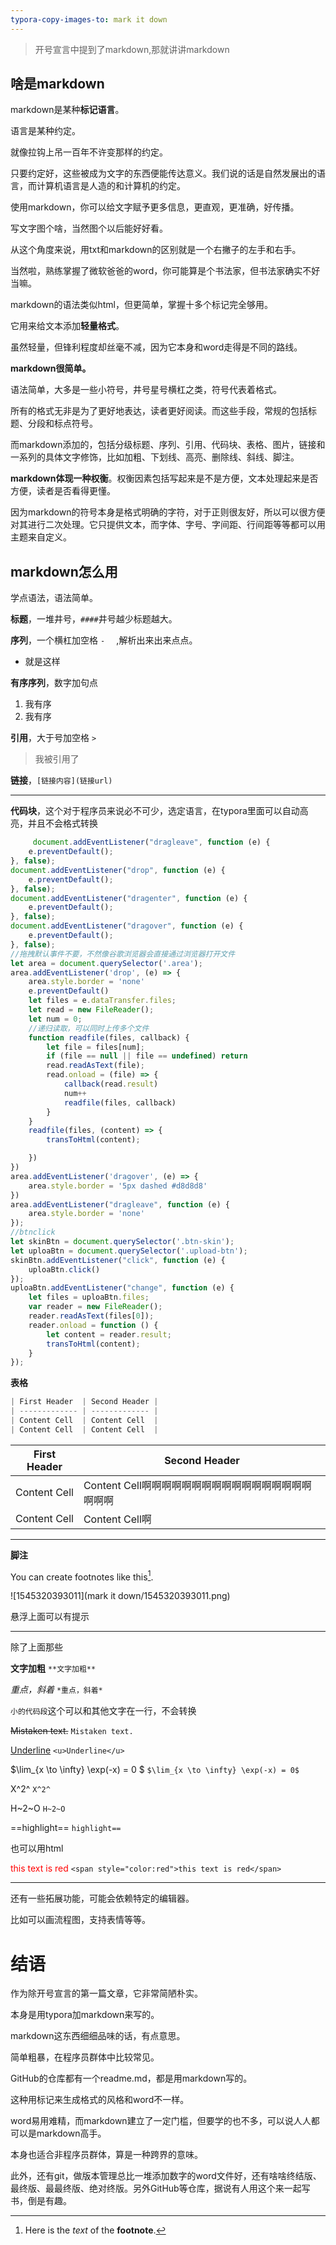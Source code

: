 ```yaml
---
typora-copy-images-to: mark it down
---
```


> 开号宣言中提到了markdown,那就讲讲markdown



## 啥是markdown

markdown是某种**标记语言**。

语言是某种约定。

就像拉钩上吊一百年不许变那样的约定。

只要约定好，这些被成为文字的东西便能传达意义。我们说的话是自然发展出的语言，而计算机语言是人造的和计算机的约定。

使用markdown，你可以给文字赋予更多信息，更直观，更准确，好传播。

写文字图个啥，当然图个以后能好好看。

从这个角度来说，用txt和markdown的区别就是一个右撇子的左手和右手。

当然啦，熟练掌握了微软爸爸的word，你可能算是个书法家，但书法家确实不好当嘛。



markdown的语法类似html，但更简单，掌握十多个标记完全够用。

它用来给文本添加**轻量格式**。

虽然轻量，但锋利程度却丝毫不减，因为它本身和word走得是不同的路线。

**markdown很简单。**

语法简单，大多是一些小符号，井号星号横杠之类，符号代表着格式。

所有的格式无非是为了更好地表达，读者更好阅读。而这些手段，常规的包括标题、分段和标点符号。

而markdown添加的，包括分级标题、序列、引用、代码块、表格、图片，链接和一系列的具体文字修饰，比如加粗、下划线、高亮、删除线、斜线、脚注。

**markdown体现一种权衡**。权衡因素包括写起来是不是方便，文本处理起来是否方便，读者是否看得更懂。

因为markdown的符号本身是格式明确的字符，对于正则很友好，所以可以很方便对其进行二次处理。它只提供文本，而字体、字号、字间距、行间距等等都可以用主题来自定义。



## markdown怎么用

学点语法，语法简单。

**标题**，一堆井号，`####`井号越少标题越大。

**序列**，一个横杠加空格 `-  ` ,解析出来出来点点。

- 就是这样

**有序序列**，数字加句点

1. 我有序
2. 我有序

**引用**，大于号加空格 `>  ` 

> 我被引用了

**链接**，`[链接内容](链接url)`

---

**代码块**，这个对于程序员来说必不可少，选定语言，在typora里面可以自动高亮，并且不会格式转换

```js
     document.addEventListener("dragleave", function (e) {
    e.preventDefault();
}, false);
document.addEventListener("drop", function (e) {
    e.preventDefault();
}, false);
document.addEventListener("dragenter", function (e) {
    e.preventDefault();
}, false);
document.addEventListener("dragover", function (e) {
    e.preventDefault();
}, false);
//拖拽默认事件不要，不然像谷歌浏览器会直接通过浏览器打开文件
let area = document.querySelector('.area');
area.addEventListener('drop', (e) => {
    area.style.border = 'none'
    e.preventDefault()
    let files = e.dataTransfer.files;
    let read = new FileReader();
    let num = 0;
	//递归读取，可以同时上传多个文件
    function readfile(files, callback) {
        let file = files[num];
        if (file == null || file == undefined) return
        read.readAsText(file);
        read.onload = (file) => {
            callback(read.result)
            num++
            readfile(files, callback)
        }
    }
    readfile(files, (content) => {
        transToHtml(content);

    })
})
area.addEventListener('dragover', (e) => {
    area.style.border = '5px dashed #d8d8d8'
})
area.addEventListener("dragleave", function (e) {
    area.style.border = 'none'
});
//btnclick
let skinBtn = document.querySelector('.btn-skin');
let uploaBtn = document.querySelector('.upload-btn');
skinBtn.addEventListener("click", function (e) {
    uploaBtn.click()
});
uploaBtn.addEventListener("change", function (e) {
    let files = uploaBtn.files;
    var reader = new FileReader();
    reader.readAsText(files[0]);
    reader.onload = function () {
        let content = reader.result;
        transToHtml(content);
    }
});

```







**表格**

```js
| First Header  | Second Header |
| ------------- | ------------- |
| Content Cell  | Content Cell  |
| Content Cell  | Content Cell  |
```

| First Header | Second Header                                        |
| ------------ | ---------------------------------------------------- |
| Content Cell | Content Cell啊啊啊啊啊啊啊啊啊啊啊啊啊啊啊啊啊啊啊啊 |
| Content Cell | Content Cell啊                                       |

----

**脚注**

You can create footnotes like this[^footnote].

[^footnote]: Here is the *text* of the **footnote**.

![1545320393011](mark it down/1545320393011.png)

悬浮上面可以有提示

------

除了上面那些

**文字加粗**     `**文字加粗**`

*重点，斜着*        `*重点，斜着* `

`小的代码段`这个可以和其他文字在一行，不会转换

~~Mistaken text.~~     `Mistaken text.`

<u>Underline</u>      `<u>Underline</u>`

$\lim_{x \to \infty} \exp(-x) = 0     $          ` $\lim_{x \to \infty} \exp(-x) = 0$ `

X^2^  `X^2^`

H~2~O  `H~2~O`

==highlight==   `highlight== `



也可以用html

<span style="color:red">this text is red</span> `<span style="color:red">this text is red</span>`

--------

还有一些拓展功能，可能会依赖特定的编辑器。

比如可以画流程图，支持表情等等。



# 结语

作为除开号宣言的第一篇文章，它非常简陋朴实。

本身是用typora加markdown来写的。

markdown这东西细细品味的话，有点意思。

简单粗暴，在程序员群体中比较常见。

GitHub的仓库都有一个readme.md，都是用markdown写的。

这种用标记来生成格式的风格和word不一样。

word易用难精，而markdown建立了一定门槛，但要学的也不多，可以说人人都可以是markdown高手。

本身也适合非程序员群体，算是一种跨界的意味。

此外，还有git，做版本管理总比一堆添加数字的word文件好，还有啥啥终结版、最终版、最最终版、绝对终版。另外GitHub等仓库，据说有人用这个来一起写书，倒是有趣。





